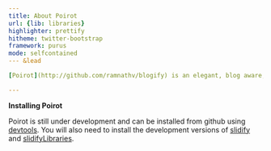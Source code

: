 ```yaml
---
title: About Poirot
url: {lib: libraries}
highlighter: prettify
hitheme: twitter-bootstrap
framework: purus
mode: selfcontained
--- &lead

[Poirot](http://github.com/ramnathv/blogify) is an elegant, blog aware, static site generator to create, manage and publish websites with reproducible content using [R Markdown](http://www.r-project.org).

---
```


**Installing Poirot**

Poirot is still under development and can be installed from github using [devtools](http:github.com/hadley/devtools). You will also need to install the development versions of [slidify](http://github.com/ramnathv/slidify) and [slidifyLibraries](http://github.com/ramnathv/slidifyLibraries).



